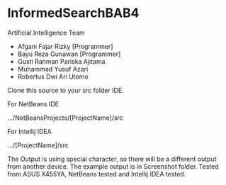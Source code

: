 # InformedSearchBAB4

Artificial Intelligence Team

- Afgani Fajar Rizky [Programmer]
- Bayu Reza Gunawan [Programmer]
- Gusti Rahman Pariska Ajitama
- Muhammad Yusuf Azari
- Robertus Dwi Ari Utomo

Clone this source to your src folder IDE.

For NetBeans IDE

   .../NetBeansProjects/[ProjectName]/src

For Intellij IDEA 

   .../[ProjectName]/src


The Output is using special character, so there will be a different output from another device. The example output is in Screenshot folder. Tested from ASUS X455YA, NetBeans tested and Intellij IDEA tested.
